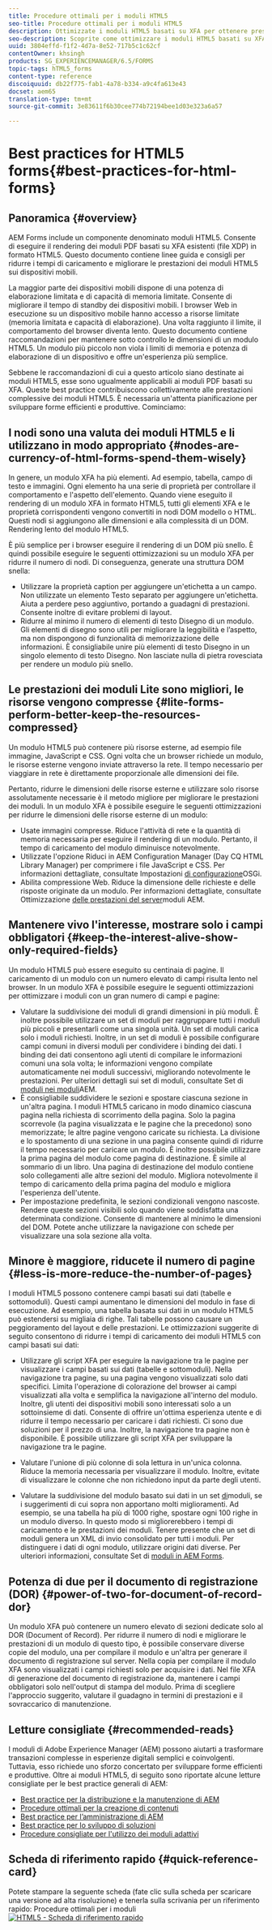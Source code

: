 ```yaml
---
title: Procedure ottimali per i moduli HTML5
seo-title: Procedure ottimali per i moduli HTML5
description: Ottimizzate i moduli HTML5 basati su XFA per ottenere prestazioni ottimali.
seo-description: Scoprite come ottimizzare i moduli HTML5 basati su XFA per ottenere prestazioni ottimali.
uuid: 3804effd-f1f2-4d7a-8e52-717b5c1c62cf
contentOwner: khsingh
products: SG_EXPERIENCEMANAGER/6.5/FORMS
topic-tags: hTML5_forms
content-type: reference
discoiquuid: db22f775-fab1-4a78-b334-a9c4fa613e43
docset: aem65
translation-type: tm+mt
source-git-commit: 3e83611f6b30cee774b72194bee1d03e323a6a57

---
```



# Best practices for HTML5 forms{#best-practices-for-html-forms}

## Panoramica {#overview}

AEM Forms include un componente denominato moduli HTML5. Consente di eseguire il rendering dei moduli PDF basati su XFA esistenti (file XDP) in formato HTML5. Questo documento contiene linee guida e consigli per ridurre i tempi di caricamento e migliorare le prestazioni dei moduli HTML5 sui dispositivi mobili.

La maggior parte dei dispositivi mobili dispone di una potenza di elaborazione limitata e di capacità di memoria limitate. Consente di migliorare il tempo di standby dei dispositivi mobili. I browser Web in esecuzione su un dispositivo mobile hanno accesso a risorse limitate (memoria limitata e capacità di elaborazione). Una volta raggiunto il limite, il comportamento del browser diventa lento. Questo documento contiene raccomandazioni per mantenere sotto controllo le dimensioni di un modulo HTML5. Un modulo più piccolo non viola i limiti di memoria e potenza di elaborazione di un dispositivo e offre un&#39;esperienza più semplice.

Sebbene le raccomandazioni di cui a questo articolo siano destinate ai moduli HTML5, esse sono ugualmente applicabili ai moduli PDF basati su XFA. Queste best practice contribuiscono collettivamente alle prestazioni complessive dei moduli HTML5. È necessaria un&#39;attenta pianificazione per sviluppare forme efficienti e produttive. Cominciamo:

## I nodi sono una valuta dei moduli HTML5 e li utilizzano in modo appropriato {#nodes-are-currency-of-html-forms-spend-them-wisely}

In genere, un modulo XFA ha più elementi. Ad esempio, tabella, campo di testo e immagini. Ogni elemento ha una serie di proprietà per controllare il comportamento e l&#39;aspetto dell&#39;elemento. Quando viene eseguito il rendering di un modulo XFA in formato HTML5, tutti gli elementi XFA e le proprietà corrispondenti vengono convertiti in nodi DOM modello o HTML. Questi nodi si aggiungono alle dimensioni e alla complessità di un DOM. Rendering lento del modulo HTML5.

È più semplice per i browser eseguire il rendering di un DOM più snello. È quindi possibile eseguire le seguenti ottimizzazioni su un modulo XFA per ridurre il numero di nodi. Di conseguenza, generate una struttura DOM snella:

* Utilizzare la proprietà caption per aggiungere un&#39;etichetta a un campo. Non utilizzate un elemento Testo separato per aggiungere un&#39;etichetta. Aiuta a perdere peso aggiuntivo, portando a guadagni di prestazioni. Consente inoltre di evitare problemi di layout.
* Ridurre al minimo il numero di elementi di testo Disegno di un modulo. Gli elementi di disegno sono utili per migliorare la leggibilità e l’aspetto, ma non dispongono di funzionalità di memorizzazione delle informazioni. È consigliabile unire più elementi di testo Disegno in un singolo elemento di testo Disegno. Non lasciate nulla di pietra rovesciata per rendere un modulo più snello.

## Le prestazioni dei moduli Lite sono migliori, le risorse vengono compresse {#lite-forms-perform-better-keep-the-resources-compressed}

Un modulo HTML5 può contenere più risorse esterne, ad esempio file immagine, JavaScript e CSS. Ogni volta che un browser richiede un modulo, le risorse esterne vengono inviate attraverso la rete. Il tempo necessario per viaggiare in rete è direttamente proporzionale alle dimensioni dei file.

Pertanto, ridurre le dimensioni delle risorse esterne e utilizzare solo risorse assolutamente necessarie è il metodo migliore per migliorare le prestazioni dei moduli. In un modulo XFA è possibile eseguire le seguenti ottimizzazioni per ridurre le dimensioni delle risorse esterne di un modulo:

* Usate immagini [](/help/assets/best-practices-for-optimizing-the-quality-of-your-images.md)compresse. Riduce l&#39;attività di rete e la quantità di memoria necessaria per eseguire il rendering di un modulo. Pertanto, il tempo di caricamento del modulo diminuisce notevolmente.
* Utilizzate l&#39;opzione Riduci in AEM Configuration Manager (Day CQ HTML Library Manager) per comprimere i file JavaScript e CSS. Per informazioni dettagliate, consultate Impostazioni [di configurazione](/help/sites-deploying/osgi-configuration-settings.md)OSGi.
* Abilita compressione Web. Riduce la dimensione delle richieste e delle risposte originate da un modulo. Per informazioni dettagliate, consultate Ottimizzazione [delle prestazioni del server](https://helpx.adobe.com/aem-forms/6-3/performance-tuning-aem-forms.html)moduli AEM.

## Mantenere vivo l&#39;interesse, mostrare solo i campi obbligatori {#keep-the-interest-alive-show-only-required-fields}

Un modulo HTML5 può essere eseguito su centinaia di pagine. Il caricamento di un modulo con un numero elevato di campi risulta lento nel browser. In un modulo XFA è possibile eseguire le seguenti ottimizzazioni per ottimizzare i moduli con un gran numero di campi e pagine:

* Valutare la suddivisione dei moduli di grandi dimensioni in più moduli. È inoltre possibile utilizzare un set di moduli per raggruppare tutti i moduli più piccoli e presentarli come una singola unità. Un set di moduli carica solo i moduli richiesti. Inoltre, in un set di moduli è possibile configurare campi comuni in diversi moduli per condividere i binding dei dati. I binding dei dati consentono agli utenti di compilare le informazioni comuni una sola volta; le informazioni vengono compilate automaticamente nei moduli successivi, migliorando notevolmente le prestazioni. Per ulteriori dettagli sui set di moduli, consultate Set di [moduli nei moduli](https://helpx.adobe.com/aem-forms/6-3/formset-in-aem-forms.html)AEM.
* È consigliabile suddividere le sezioni e spostare ciascuna sezione in un&#39;altra pagina. I moduli HTML5 caricano in modo dinamico ciascuna pagina nella richiesta di scorrimento della pagina. Solo la pagina scorrevole (la pagina visualizzata e le pagine che la precedono) sono memorizzate; le altre pagine vengono caricate su richiesta. La divisione e lo spostamento di una sezione in una pagina consente quindi di ridurre il tempo necessario per caricare un modulo. È inoltre possibile utilizzare la prima pagina del modulo come pagina di destinazione. È simile al sommario di un libro. Una pagina di destinazione del modulo contiene solo collegamenti alle altre sezioni del modulo. Migliora notevolmente il tempo di caricamento della prima pagina del modulo e migliora l&#39;esperienza dell&#39;utente.
* Per impostazione predefinita, le sezioni condizionali vengono nascoste. Rendere queste sezioni visibili solo quando viene soddisfatta una determinata condizione. Consente di mantenere al minimo le dimensioni del DOM. Potete anche utilizzare la navigazione con schede per visualizzare una sola sezione alla volta.

## Minore è maggiore, riducete il numero di pagine {#less-is-more-reduce-the-number-of-pages}

I moduli HTML5 possono contenere campi basati sui dati (tabelle e sottomoduli). Questi campi aumentano le dimensioni del modulo in fase di esecuzione. Ad esempio, una tabella basata sui dati in un modulo HTML5 può estendersi su migliaia di righe. Tali tabelle possono causare un peggioramento del layout e delle prestazioni. Le ottimizzazioni suggerite di seguito consentono di ridurre i tempi di caricamento dei moduli HTML5 con campi basati sui dati:

* Utilizzare gli script XFA per eseguire la navigazione tra le pagine per visualizzare i campi basati sui dati (tabelle e sottomoduli). Nella navigazione tra pagine, su una pagina vengono visualizzati solo dati specifici. Limita l&#39;operazione di colorazione del browser ai campi visualizzati alla volta e semplifica la navigazione all&#39;interno del modulo. Inoltre, gli utenti dei dispositivi mobili sono interessati solo a un sottoinsieme di dati. Consente di offrire un&#39;ottima esperienza utente e di ridurre il tempo necessario per caricare i dati richiesti. Ci sono due soluzioni per il prezzo di una.  Inoltre, la navigazione tra pagine non è disponibile. È possibile utilizzare gli script XFA per sviluppare la navigazione tra le pagine.

* Valutare l&#39;unione di più colonne di sola lettura in un&#39;unica colonna. Riduce la memoria necessaria per visualizzare il modulo. Inoltre, evitate di visualizzare le colonne che non richiedono input da parte degli utenti.
* Valutare la suddivisione del modulo basato sui dati in un set [di](https://helpx.adobe.com/aem-forms/6-3/formset-in-aem-forms.html)moduli, se i suggerimenti di cui sopra non apportano molti miglioramenti. Ad esempio, se una tabella ha più di 1000 righe, spostare ogni 100 righe in un modulo diverso. In questo modo si migliorerebbero i tempi di caricamento e le prestazioni dei moduli.  Tenere presente che un set di moduli genera un XML di invio consolidato per tutti i moduli. Per distinguere i dati di ogni modulo, utilizzare origini dati diverse. Per ulteriori informazioni, consultate Set di [moduli in AEM Forms](https://helpx.adobe.com/aem-forms/6-3/formset-in-aem-forms.html).

## Potenza di due per il documento di registrazione (DOR) {#power-of-two-for-document-of-record-dor}

Un modulo XFA può contenere un numero elevato di sezioni dedicate solo al DOR (Document of Record). Per ridurre il numero di nodi e migliorare le prestazioni di un modulo di questo tipo, è possibile conservare diverse copie del modulo, una per compilare il modulo e un&#39;altra per generare il documento di registrazione sul server. Nella copia per compilare il modulo XFA sono visualizzati i campi richiesti solo per acquisire i dati. Nel file XFA di generazione del documento di registrazione da, mantenere i campi obbligatori solo nell&#39;output di stampa del modulo. Prima di scegliere l&#39;approccio suggerito, valutare il guadagno in termini di prestazioni e il sovraccarico di manutenzione.

## Letture consigliate {#recommended-reads}

I moduli di Adobe Experience Manager (AEM) possono aiutarti a trasformare transazioni complesse in esperienze digitali semplici e coinvolgenti. Tuttavia, esso richiede uno sforzo concertato per sviluppare forme efficienti e produttive. Oltre ai moduli HTML5, di seguito sono riportate alcune letture consigliate per le best practice generali di AEM:

* [Best practice per la distribuzione e la manutenzione di AEM](/help/sites-deploying/best-practices.md)
* [Procedure ottimali per la creazione di contenuti](/help/sites-authoring/best-practices.md)
* [Best practice per l’amministrazione di AEM](/help/sites-administering/administer-best-practices.md)
* [Best practice per lo sviluppo di soluzioni](/help/sites-developing/best-practices.md)
* [Procedure consigliate per l&#39;utilizzo dei moduli adattivi](/help/forms/using/adaptive-forms-best-practices.md) 

## Scheda di riferimento rapido {#quick-reference-card}

Potete stampare la seguente scheda (fate clic sulla scheda per scaricare una versione ad alta risoluzione) e tenerla sulla scrivania per un riferimento rapido:
Procedure ottimali per i moduli[ ![HTML5 - Scheda di riferimento rapido](do-not-localize/best-practices_reference_card.png)](assets/html5_forms_best_practices_reference_card.pdf)
